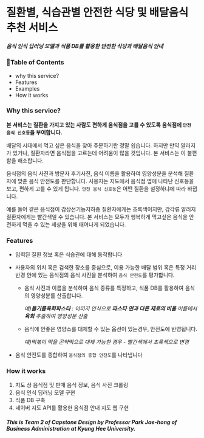 # 질환별, 식습관별 안전한 식당 및 배달음식 추천 서비스 
##### 음식 인식 딥러닝 모델과 식품 DB를 활용한 안전한 식당과 배달음식 안내

### 🚩Table of Contents
* why this service?
* Features
* Examples
* How it works

### Why this service?

**본 서비스는 질환을 가지고 있는 사람도 편하게 음식점을 고를 수 있도록 음식점에 `안전 음식 신호등`을 부여합니다.**

배달의 시대에서 먹고 싶은 음식을 찾아 주문하기란 정말 쉽습니다. 하지만 만약 알러지가 있거나, 질환자라면 음식점을 고르는데 어려움이 많을 것입니다. 본 서비스는 이 불편함을 해소합니다.

음식점의 음식 사진과 방문자 후기사진, 음식 이름을 활용하여 영양성분을 분석해 질환자에 맞춘 음식 안전도를 판단합니다. 
사용자는 지도에서 음식점 옆에 나타난 신호등을 보고, 편하게 고를 수 있게 됩니다. `안전 음식 신호등`은 어떤 질환을 설정하냐에 따라 바뀝니다. 

예를 들어 같은 음식점이 갑상선기능저하증 질환자에게는 초록색이지만, 갑각류 알러지 질환자에게는 빨간색일 수 있습니다. 본 서비스는 모두가 행복하게 먹고싶은 음식을 안전하게 먹을 수 있는 세상을 위해 태어나게 되었습니다.
 
### Features 
- 입력된 질환 정보 혹은 식습관에 대해 동작합니다 

- 사용자의 위치 혹은 검색한 장소를 중심으로, 이용 가능한 배달 범위 혹은 특정 거리 반경 안에 있는 음식점의 음식 사진을 분석하여 `음식 안전도`를 평가합니다. 

	- 음식 사진과 이름을 분석하여 음식 종류를 특정하고, 식품 DB를 활용하여 음식의 영양성분를 산출합니다. 
 	 
	    *예)**들기름육회파스타** : 이미지 인식으로 **파스타** **면과 다른 재료의 비율** 이름에서 **육회** 추출하여 영양성분 산출*
	- 음식에 안좋은 영양소를 대체할 수 있는 옵션이 있는경우, 안전도에 반영됩니다. 
	 
	    *예)떡볶이 떡을 곤약떡으로 대체 가능한 경우 - 빨간색에서 초록색으로 변경*

-  음식 안전도를 종합하여 `음식점의 종합 안전도`를 나타냅니다 

### How it works
1. 지도 상 음식점 및 판매 음식 정보, 음식 사진 크롤링 
2. 음식 인식 딥러닝 모델 구현
3. 식품 DB 구축 
4. 네이버 지도 API를 활용한 음식점 안내 지도 웹 구현 


##### This is Team 2 of Capstone Design by Professor Park Jae-hong of Business Administration at Kyung Hee University.
